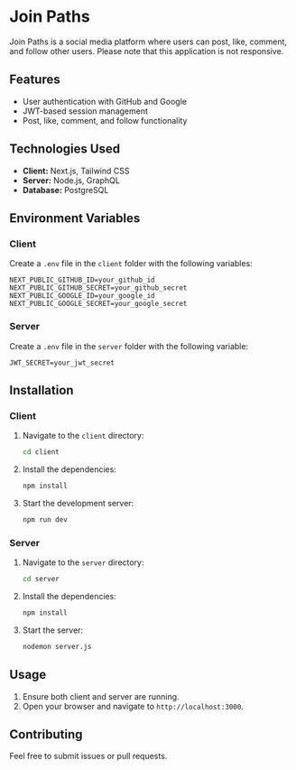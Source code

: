 # Join Paths

Join Paths is a social media platform where users can post, like, comment, and follow other users. Please note that this application is not responsive.

## Features

- User authentication with GitHub and Google
- JWT-based session management
- Post, like, comment, and follow functionality

## Technologies Used

- **Client:** Next.js, Tailwind CSS
- **Server:** Node.js, GraphQL
- **Database:** PostgreSQL

## Environment Variables

### Client

Create a `.env` file in the `client` folder with the following variables:

```
NEXT_PUBLIC_GITHUB_ID=your_github_id
NEXT_PUBLIC_GITHUB_SECRET=your_github_secret
NEXT_PUBLIC_GOOGLE_ID=your_google_id
NEXT_PUBLIC_GOOGLE_SECRET=your_google_secret
```

### Server

Create a `.env` file in the `server` folder with the following variable:

```
JWT_SECRET=your_jwt_secret
```

## Installation

### Client

1. Navigate to the `client` directory:

   ```bash
   cd client
   ```

2. Install the dependencies:

   ```bash
   npm install
   ```

3. Start the development server:

   ```bash
   npm run dev
   ```

### Server

1. Navigate to the `server` directory:

   ```bash
   cd server
   ```

2. Install the dependencies:

   ```bash
   npm install
   ```

3. Start the server:

   ```bash
   nodemon server.js
   ```

## Usage

1. Ensure both client and server are running.
2. Open your browser and navigate to `http://localhost:3000`.

## Contributing

Feel free to submit issues or pull requests.



